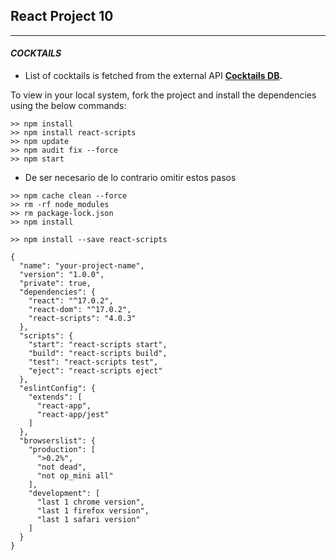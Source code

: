 ## React Project 10

<hr>

#### _**COCKTAILS**_

- List of cocktails is fetched from the external API **[Cocktails DB](https://www.thecocktaildb.com).**

To view in your local system, fork the project and install the dependencies using the below commands:

```shell
>> npm install
>> npm install react-scripts
>> npm update
>> npm audit fix --force
>> npm start
```
- De ser necesario de lo contrario omitir estos pasos 
``` Limpiar la Caché de npm y Reinstalar Dependencias
>> npm cache clean --force
>> rm -rf node_modules
>> rm package-lock.json
>> npm install
```
```Solucionar Dependencias
>> npm install --save react-scripts

```
```  Verificar el Archivo package.json
{
  "name": "your-project-name",
  "version": "1.0.0",
  "private": true,
  "dependencies": {
    "react": "^17.0.2",
    "react-dom": "^17.0.2",
    "react-scripts": "4.0.3"
  },
  "scripts": {
    "start": "react-scripts start",
    "build": "react-scripts build",
    "test": "react-scripts test",
    "eject": "react-scripts eject"
  },
  "eslintConfig": {
    "extends": [
      "react-app",
      "react-app/jest"
    ]
  },
  "browserslist": {
    "production": [
      ">0.2%",
      "not dead",
      "not op_mini all"
    ],
    "development": [
      "last 1 chrome version",
      "last 1 firefox version",
      "last 1 safari version"
    ]
  }
}

```
